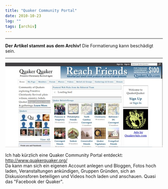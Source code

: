 ```yaml
---
title: "Quaker Community Portal"
date: 2010-10-23
log: ""
tags: [archiv]
---
```

<hr><b>Der Artikel stammt aus dem Archiv!</b> Die Formatierung kann beschädigt sein.<hr>

![quakerquaker.jpg](quakerquaker.jpg)

Ich hab k&uuml;rzlich eine Quaker Community Portal entdeckt: <a href="http://www.quakerquaker.org/">http://www.quakerquaker.org/</a>  
Da kann man sich ein eigenen Account anlegen und Bloggen, Fotos hoch laden, Veranstaltungen ank&uuml;ndigen, Gruppen Gr&uuml;nden, sich an Diskusionsforen beteiligen und Videos hoch laden und anschauen. Quasi das &quot;Facebook der Quaker&quot;.
